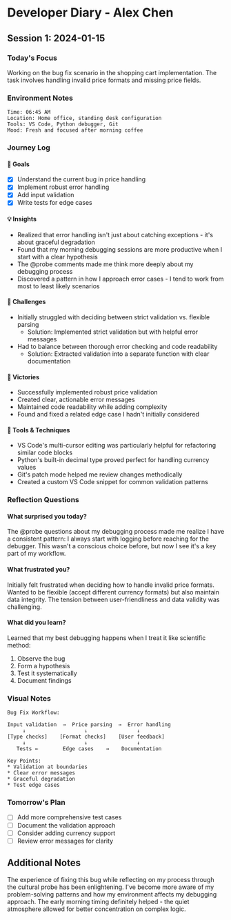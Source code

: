 # Developer Diary - Alex Chen

## Session 1: 2024-01-15

### Today's Focus
Working on the bug fix scenario in the shopping cart implementation. The task involves handling invalid price formats and missing price fields.

### Environment Notes
```
Time: 06:45 AM
Location: Home office, standing desk configuration
Tools: VS Code, Python debugger, Git
Mood: Fresh and focused after morning coffee
```

### Journey Log

#### 🎯 Goals
- [x] Understand the current bug in price handling
- [x] Implement robust error handling
- [x] Add input validation
- [x] Write tests for edge cases

#### 💡 Insights
- Realized that error handling isn't just about catching exceptions - it's about graceful degradation
- Found that my morning debugging sessions are more productive when I start with a clear hypothesis
- The @probe comments made me think more deeply about my debugging process
- Discovered a pattern in how I approach error cases - I tend to work from most to least likely scenarios

#### 🤔 Challenges
- Initially struggled with deciding between strict validation vs. flexible parsing
  * Solution: Implemented strict validation but with helpful error messages
- Had to balance between thorough error checking and code readability
  * Solution: Extracted validation into a separate function with clear documentation

#### 🎉 Victories
- Successfully implemented robust price validation
- Created clear, actionable error messages
- Maintained code readability while adding complexity
- Found and fixed a related edge case I hadn't initially considered

#### 🔧 Tools & Techniques
- VS Code's multi-cursor editing was particularly helpful for refactoring similar code blocks
- Python's built-in decimal type proved perfect for handling currency values
- Git's patch mode helped me review changes methodically
- Created a custom VS Code snippet for common validation patterns

### Reflection Questions

#### What surprised you today?
The @probe questions about my debugging process made me realize I have a consistent pattern: I always start with logging before reaching for the debugger. This wasn't a conscious choice before, but now I see it's a key part of my workflow.

#### What frustrated you?
Initially felt frustrated when deciding how to handle invalid price formats. Wanted to be flexible (accept different currency formats) but also maintain data integrity. The tension between user-friendliness and data validity was challenging.

#### What did you learn?
Learned that my best debugging happens when I treat it like scientific method:
1. Observe the bug
2. Form a hypothesis
3. Test it systematically
4. Document findings

### Visual Notes
```
Bug Fix Workflow:

Input validation  →  Price parsing  →  Error handling
     ↓                   ↓                ↓
[Type checks]    [Format checks]    [User feedback]
     ↓                   ↓                ↓
   Tests ←        Edge cases    →    Documentation

Key Points:
* Validation at boundaries
* Clear error messages
* Graceful degradation
* Test edge cases
```

### Tomorrow's Plan
- [ ] Add more comprehensive test cases
- [ ] Document the validation approach
- [ ] Consider adding currency support
- [ ] Review error messages for clarity

## Additional Notes
The experience of fixing this bug while reflecting on my process through the cultural probe has been enlightening. I've become more aware of my problem-solving patterns and how my environment affects my debugging approach. The early morning timing definitely helped - the quiet atmosphere allowed for better concentration on complex logic.
